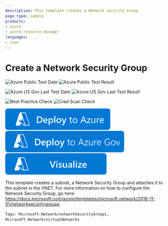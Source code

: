 ```yaml
---
description: This template creates a Network Security Group
page_type: sample
products:
- azure
- azure-resource-manager
languages:
- json
---
```

# Create a Network Security Group

![Azure Public Test Date](https://azurequickstartsservice.blob.core.windows.net/badges/quickstarts/microsoft.network/security-group-create/PublicLastTestDate.svg)
![Azure Public Test Result](https://azurequickstartsservice.blob.core.windows.net/badges/quickstarts/microsoft.network/security-group-create/PublicDeployment.svg)

![Azure US Gov Last Test Date](https://azurequickstartsservice.blob.core.windows.net/badges/quickstarts/microsoft.network/security-group-create/FairfaxLastTestDate.svg)
![Azure US Gov Last Test Result](https://azurequickstartsservice.blob.core.windows.net/badges/quickstarts/microsoft.network/security-group-create/FairfaxDeployment.svg)

![Best Practice Check](https://azurequickstartsservice.blob.core.windows.net/badges/quickstarts/microsoft.network/security-group-create/BestPracticeResult.svg)
![Cred Scan Check](https://azurequickstartsservice.blob.core.windows.net/badges/quickstarts/microsoft.network/security-group-create/CredScanResult.svg)

[![Deploy To Azure](https://raw.githubusercontent.com/Azure/azure-quickstart-templates/master/1-CONTRIBUTION-GUIDE/images/deploytoazure.svg?sanitize=true)](https://portal.azure.com/#create/Microsoft.Template/uri/https%3A%2F%2Fraw.githubusercontent.com%2FAzure%2Fazure-quickstart-templates%2Fmaster%2Fquickstarts%2Fmicrosoft.network%2Fsecurity-group-create%2Fazuredeploy.json)
[![Deploy To Azure US Gov](https://raw.githubusercontent.com/Azure/azure-quickstart-templates/master/1-CONTRIBUTION-GUIDE/images/deploytoazuregov.svg?sanitize=true)](https://portal.azure.us/#create/Microsoft.Template/uri/https%3A%2F%2Fraw.githubusercontent.com%2FAzure%2Fazure-quickstart-templates%2Fmaster%2Fquickstarts%2Fmicrosoft.network%2Fsecurity-group-create%2Fazuredeploy.json)
[![Visualize](https://raw.githubusercontent.com/Azure/azure-quickstart-templates/master/1-CONTRIBUTION-GUIDE/images/visualizebutton.svg?sanitize=true)](http://armviz.io/#/?load=https%3A%2F%2Fraw.githubusercontent.com%2FAzure%2Fazure-quickstart-templates%2Fmaster%2Fquickstarts%2Fmicrosoft.network%2Fsecurity-group-create%2Fazuredeploy.json)

This template creates a subnet, a Network Security Group and attaches it to the subnet in the VNET. For more information on how to configure the Network Security Group, go here: https://docs.microsoft.com/azure/templates/microsoft.network/2018-11-01/networksecuritygroups

`Tags: Microsoft.Network/networkSecurityGroups, Microsoft.Network/virtualNetworks`
